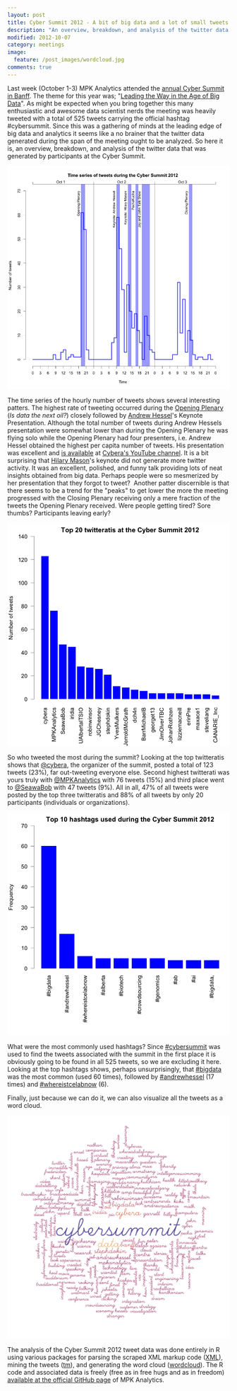 ```yaml
---
layout: post
title: Cyber Summit 2012 - A bit of big data and a lot of small tweets
description: "An overview, breakdown, and analysis of the twitter data that was generated by participants at the Cyber Summit."
modified: 2012-10-07
category: meetings
image:
  feature: /post_images/wordcloud.jpg
comments: true  
---
```

<p>Last week (October 1-3) MPK Analytics attended the <a href="http://www.cybera.ca/summit2012">annual Cyber Summit in Banff</a>. The theme for this year was; "<a href="http://www.cybera.ca/summit2012/about">Leading the Way in the Age of Big Data</a>". As might be expected when you bring together this many enthusiastic and awesome data scientist nerds the meeting was heavily tweeted with a total of 525 tweets carrying the official hashtag #cybersummit. Since this was a gathering of minds at the leading edge of big data and analytics it seems like a no brainer that the twitter data generated during the span of the meeting ought to be analyzed. So here it is, an overview, breakdown, and analysis of the twitter data that was generated by participants at the Cyber Summit.</p>

<p>
<a href="/img/post_images/time_series.png"><img src="/img/post_images/time_series.png"></a>
</p>

<p>The time series of the hourly number of tweets shows several interesting patters. The highest rate of tweeting occurred during the <a href="http://www.cybera.ca/summit2012/schedule/opening-plenary">Opening Plenary</a> (<em>Is data the next oil?</em>) closely followed by <a href="http://andrewhessel.com">Andrew Hessel</a>'s Keynote Presentation. Although the total number of tweets during Andrew Hessels presentation were somewhat lower than during the Opening Plenary he was flying solo while the Opening Plenary had four presenters, i.e. Andrew Hessel obtained the highest per capita number of tweets. His presentation was excellent and <a href="http://www.youtube.com/watch?v=DEKn9VbhuQM&amp;list=UULZiDw8xHc-QzB0XEf2knYw&amp;index=2&amp;feature=plcp">is available</a> at <a href="http://www.youtube.com/user/CyberaInc">Cybera's YouTube channel</a>. It is a bit surprising that <a href="http://www.hilarymason.com">Hilary Mason</a>'s keynote did not generate more twitter activity. It was an excellent, polished, and funny talk providing lots of neat insights obtained from big data. Perhaps people were so mesmerized by her presentation that they forgot to tweet?  Another patter discernible is that there seems to be a trend for the "peaks" to get lower the more the meeting progressed with the Closing Plenary receiving only a mere fraction of the tweets the Opening Plenary received. Were people getting tired? Sore thumbs? Participants leaving early?</p>

<p>
<a href="/img/post_images/twitteratis.png"><img src="/img/post_images/twitteratis.png"></a>
</p>

<p>So who tweeted the most during the summit? Looking at the top twitteratis shows that <a href="https://twitter.com/cybera">@cybera</a>, the organizer of the summit, posted a total of 123 tweets (23%), far out-tweeting everyone else. Second highest twitterati was yours truly with <a href="https://twitter.com/MPKAnalytics">@MPKAnalytics</a> with 76 tweets (15%) and third place went to <a href="https://twitter.com/SeawaBob">@SeawaBob</a> with 47 tweets (9%). All in all, 47% of all tweets were posted by the top three twitteratis and 88% of all tweets by only 20 participants (individuals or organizations).</p>

<p>
<a href="/img/post_images/hashtags2.png"><img src="/img/post_images/hashtags2.png"></a>
</p>

<p>What were the most commonly used hashtags? Since <a href="https://twitter.com/i/#!/search/?q=%23cybersummit&amp;src=typd">#cybersummit</a> was used to find the tweets associated with the summit in the first place it is obviously going to be found in all 525 tweets, so we are excluding it here. Looking at the top hashtags shows, perhaps unsurprisingly, that <a href="https://twitter.com/i/#!/search/%23bigdata">#bigdata</a> was the most common (used 60 times), followed by <a href="https://twitter.com/i/#!/search/?q=%23andrewhessel&amp;src=typd">#andrewhessel</a> (17 times) and <a href="https://twitter.com/i/#!/search/%23whereistcelabnow">#whereistcelabnow</a> (6).</p>

<p>Finally, just because we can do it, we can also visualize all the tweets as a word cloud.</p>

<p>
<a href="/img/post_images/wordcloud.png"><img src="/img/post_images/wordcloud.png"></a>
</p>

<p>The analysis of the Cyber Summit 2012 tweet data was done entirely in R using various packages for parsing the scraped XML markup code (<a href="http://cran.r-project.org/web/packages/XML/index.html">XML</a>), mining the tweets (<a href="http://cran.r-project.org/web/packages/tm/index.html">tm</a>), and generating the word cloud (<a href="http://cran.r-project.org/web/packages/wordcloud/index.html">wordcloud</a>). The R code and associated data is freely (free as in free hugs and as in freedom) <a href="https://github.com/mariopineda/cybersummit-2012-twitter-analysis">available at the official GitHub page</a> of MPK Analytics.</p>